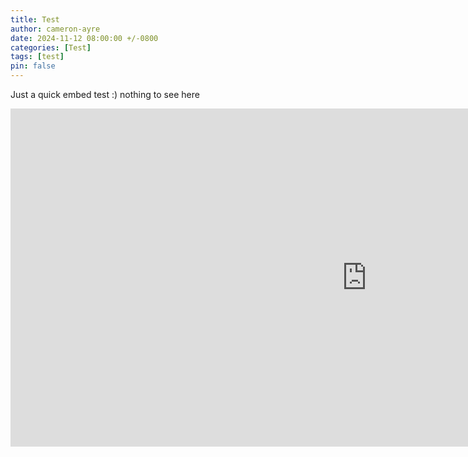 ```yaml
---
title: Test
author: cameron-ayre
date: 2024-11-12 08:00:00 +/-0800
categories: [Test]
tags: [test]
pin: false
---
```

Just a quick embed test :) nothing to see here

<iframe title="Lorcana" width="1140" height="541.25" src="https://app.powerbi.com/reportEmbed?reportId=9cba2568-02be-465f-9e9b-497e523fc03e&autoAuth=true&ctid=af3b2d76-f097-4577-a756-1a4e1ec44451" frameborder="0" allowFullScreen="true"></iframe>
